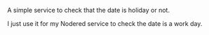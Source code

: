 A simple service to check that the date is holiday or not.

I just use it for my Nodered service to check the date is a work day.

